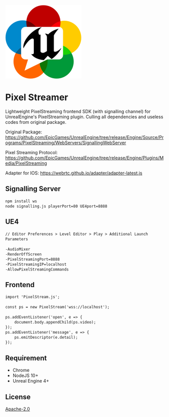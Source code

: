 ![](logo.png)


# Pixel Streamer

Lightweight PixelStreaming frontend SDK (with signalling channel) for UnrealEngine's PixelStreaming plugin. Culling all dependencies and useless codes from original package.

Original Package:
https://github.com/EpicGames/UnrealEngine/tree/release/Engine/Source/Programs/PixelStreaming/WebServers/SignallingWebServer

Pixel Streaming Protocol:
https://github.com/EpicGames/UnrealEngine/tree/release/Engine/Plugins/Media/PixelStreaming

Adapter for IOS:
https://webrtc.github.io/adapter/adapter-latest.js





## Signalling Server
```
npm install ws
node signalling.js playerPort=80 UE4port=8888
```


## UE4
```
// Editor Preferences > Level Editor > Play > Additional Launch Parameters

-AudioMixer 
-RenderOffScreen 
-PixelStreamingPort=8888 
-PixelStreamingIP=localhost 
-AllowPixelStreamingCommands 
```



## Frontend
```
import 'PixelStream.js';

const ps = new PixelStream('wss://localhost');

ps.addEventListener('open', e => {
    document.body.appendChild(ps.video);
});
ps.addEventListener('message', e => {
    ps.emitDescriptor(e.detail);
});
```





## Requirement
- Chrome
- NodeJS 10+
- Unreal Engine 4+


## License

[Apache-2.0](./LICENSE)